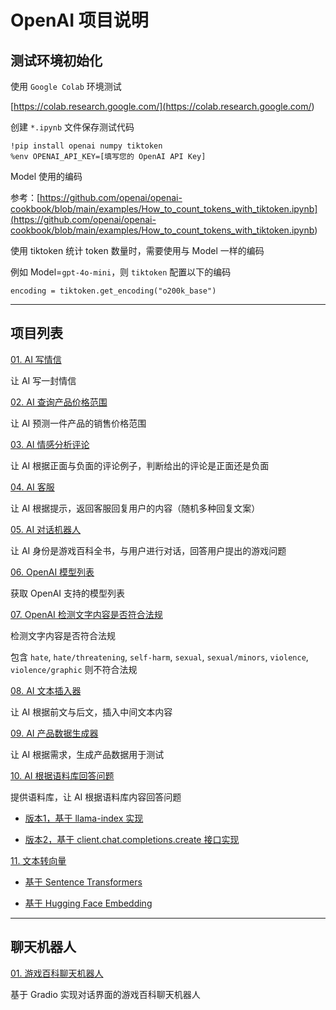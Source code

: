 # OpenAI 项目说明

## 测试环境初始化

使用 `Google Colab` 环境测试

[https://colab.research.google.com/](<https://colab.research.google.com/>)

创建 `*.ipynb` 文件保存测试代码

```shell
!pip install openai numpy tiktoken
%env OPENAI_API_KEY=[填写您的 OpenAI API Key]
```

Model 使用的编码

参考：[https://github.com/openai/openai-cookbook/blob/main/examples/How_to_count_tokens_with_tiktoken.ipynb](<https://github.com/openai/openai-cookbook/blob/main/examples/How_to_count_tokens_with_tiktoken.ipynb>)

使用 tiktoken 统计 token 数量时，需要使用与 Model 一样的编码

例如 Model=`gpt-4o-mini`，则 `tiktoken` 配置以下的编码

```python3
encoding = tiktoken.get_encoding("o200k_base")
```

---

## 项目列表

[01. AI 写情信](./write_letter.py)

让 AI 写一封情信

[02. AI 查询产品价格范围](./product_price_range.py)

让 AI 预测一件产品的销售价格范围

[03. AI 情感分析评论](./sentiment_analysis.py)

让 AI 根据正面与负面的评论例子，判断给出的评论是正面还是负面

[04. AI 客服](./customer_service.py)

让 AI 根据提示，返回客服回复用户的内容（随机多种回复文案）

[05. AI 对话机器人](./game_encyclopedia.py)

让 AI 身份是游戏百科全书，与用户进行对话，回答用户提出的游戏问题

[06. OpenAI 模型列表](./models.py)

获取 OpenAI 支持的模型列表

[07. OpenAI 检测文字内容是否符合法规](./moderation.py)

检测文字内容是否符合法规

包含 `hate`, `hate/threatening`, `self-harm`, `sexual`, `sexual/minors`, `violence`, `violence/graphic` 则不符合法规

[08. AI 文本插入器](./text_inserter.py)

让 AI 根据前文与后文，插入中间文本内容

[09. AI 产品数据生成器](./product_data_generator.py)

让 AI 根据需求，生成产品数据用于测试

[10. AI 根据语料库回答问题](./CorpusSearch)

提供语料库，让 AI 根据语料库内容回答问题

- [版本1，基于 llama-index 实现](./CorpusSearch/read_corpus_search.py)

- [版本2，基于 client.chat.completions.create 接口实现](./CorpusSearch/read_corpus_search_v2.py)

[11. 文本转向量](./Embedding)

- [基于 Sentence Transformers](./Embedding/sentence_transformers_embedding.py)

- [基于 Hugging Face Embedding](./Embedding/hugging_face_embedding.py)

---

## 聊天机器人

[01. 游戏百科聊天机器人](./ChatBot/game_conversation_chatbot.py)

基于 Gradio 实现对话界面的游戏百科聊天机器人

